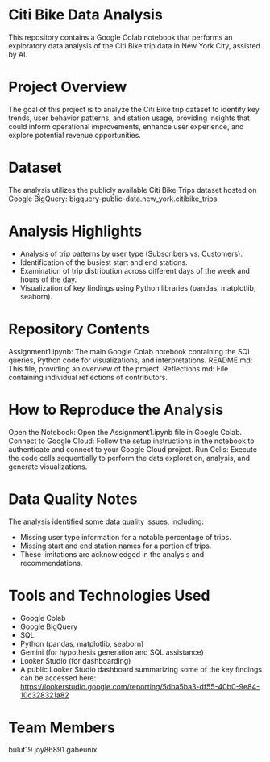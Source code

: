 # Citi Bike Data Analysis

This repository contains a Google Colab notebook that performs an exploratory data analysis of the Citi Bike trip data in New York City, assisted by AI.

# Project Overview
The goal of this project is to analyze the Citi Bike trip dataset to identify key trends, user behavior patterns, and station usage, providing insights that could inform operational improvements, enhance user experience, and explore potential revenue opportunities.

# Dataset
The analysis utilizes the publicly available Citi Bike Trips dataset hosted on Google BigQuery: bigquery-public-data.new_york.citibike_trips.

# Analysis Highlights
- Analysis of trip patterns by user type (Subscribers vs. Customers).
- Identification of the busiest start and end stations.
- Examination of trip distribution across different days of the week and hours of the day.
- Visualization of key findings using Python libraries (pandas, matplotlib, seaborn).

# Repository Contents
Assignment1.ipynb: The main Google Colab notebook containing the SQL queries, Python code for visualizations, and interpretations.
README.md: This file, providing an overview of the project.
Reflections.md: File containing individual reflections of contributors.

# How to Reproduce the Analysis
Open the Notebook: Open the Assignment1.ipynb file in Google Colab.
Connect to Google Cloud: Follow the setup instructions in the notebook to authenticate and connect to your Google Cloud project.
Run Cells: Execute the code cells sequentially to perform the data exploration, analysis, and generate visualizations.

# Data Quality Notes
The analysis identified some data quality issues, including:
- Missing user type information for a notable percentage of trips.
- Missing start and end station names for a portion of trips.
- These limitations are acknowledged in the analysis and recommendations.

# Tools and Technologies Used
- Google Colab
- Google BigQuery
- SQL
- Python (pandas, matplotlib, seaborn)
- Gemini (for hypothesis generation and SQL assistance)
- Looker Studio (for dashboarding)
- A public Looker Studio dashboard summarizing some of the key findings can be accessed here: https://lookerstudio.google.com/reporting/5dba5ba3-df55-40b0-9e84-10c328321a82

# Team Members
bulut19
joy86891
gabeunix
